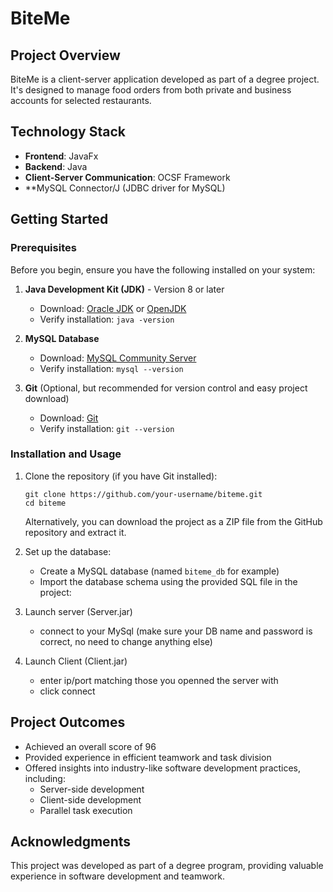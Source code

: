 # BiteMe

## Project Overview
BiteMe is a client-server application developed as part of a degree project. It's designed to manage food orders from both private and business accounts for selected restaurants.

## Technology Stack
- **Frontend**: JavaFx
- **Backend**: Java
- **Client-Server Communication**: OCSF Framework
- **MySQL Connector/J (JDBC driver for MySQL)

## Getting Started

### Prerequisites

Before you begin, ensure you have the following installed on your system:

1. **Java Development Kit (JDK)** - Version 8 or later
   - Download: [Oracle JDK](https://www.oracle.com/java/technologies/javase-jdk11-downloads.html) or [OpenJDK](https://adoptopenjdk.net/)
   - Verify installation: `java -version`

2. **MySQL Database**
   - Download: [MySQL Community Server](https://dev.mysql.com/downloads/mysql/)
   - Verify installation: `mysql --version`

3. **Git** (Optional, but recommended for version control and easy project download)
   - Download: [Git](https://git-scm.com/downloads)
   - Verify installation: `git --version`

### Installation and Usage

1. Clone the repository (if you have Git installed):
   ```
   git clone https://github.com/your-username/biteme.git
   cd biteme
   ```
   Alternatively, you can download the project as a ZIP file from the GitHub repository and extract it.

2. Set up the database:
   - Create a MySQL database (named `biteme_db` for example)
   - Import the database schema using the provided SQL file in the project:

3. Launch server (Server.jar)
   - connect to your MySql (make sure your DB name and password is correct, no need to change anything else)

4. Launch Client (Client.jar)
   - enter ip/port matching those you openned the server with
   - click connect


## Project Outcomes
- Achieved an overall score of 96
- Provided experience in efficient teamwork and task division
- Offered insights into industry-like software development practices, including:
  - Server-side development
  - Client-side development
  - Parallel task execution

## Acknowledgments
This project was developed as part of a degree program, providing valuable experience in software development and teamwork.
